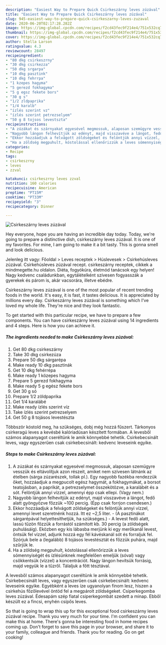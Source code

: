```yaml
---
description: "Easiest Way to Prepare Quick Csirkeszárny leves zúzával"
title: "Easiest Way to Prepare Quick Csirkeszárny leves zúzával"
slug: 945-easiest-way-to-prepare-quick-csirkeszarny-leves-zuzaval
date: 2020-06-20T02:17:28.282Z
image: https://img-global.cpcdn.com/recipes/f2cd43fec9f214e4/751x532cq70/csirkeszarny-leves-zuzaval-recept-foto.jpg
thumbnail: https://img-global.cpcdn.com/recipes/f2cd43fec9f214e4/751x532cq70/csirkeszarny-leves-zuzaval-recept-foto.jpg
cover: https://img-global.cpcdn.com/recipes/f2cd43fec9f214e4/751x532cq70/csirkeszarny-leves-zuzaval-recept-foto.jpg
author: Stella Larson
ratingvalue: 4.3
reviewcount: 28497
recipeingredient:
- "80 dkg csirkeszrny"
- "30 dkg csirkezza"
- "50 dkg srgarpa"
- "10 dkg pasztink"
- "10 dkg fehrrpa"
- "1 kzepes hagyma"
- "5 gerezd fokhagyma"
- "5 g egsz fekete bors"
- "30 g s"
- "1/2 zldpaprika"
- "1/4 karalb"
- "ízlés szerint vz"
- "ízlés szerint petrezselyem"
- "50 g 8 tojsos levestszta"
recipeinstructions:
- "A zúzákat és szárnyakat egyesével megmossuk, alaposan szemügyre vesszük és eltávolítjuk azon részeit, amiket nem szívesen látnánk az ételben (sárga zúzarészek, tollak pl.). Egy nagyobb fazékba rendezzük őket, hozzáadjuk a megpucolt egész hagymát, a fokhagymákat, a borsot teatojásban, a paprikát, a petrezselymet összekötözve, a karalábét és a sót. Felöntjük annyi vízzel, amennyi épp csak ellepi. (Vagy nem.)"
- "Nagyobb lángon felhevítjük az edényt, majd visszavéve a lángot, fedő alatt gyöngyözve főzzük ~100 percig. (Épp csak forrjon csendesen.)"
- "Ekkor hozzáadjuk a felvágott zöldségeket és felöntjük annyi vízzel, amennyi levet szeretnénk hozzá. Itt ez ~2,5 liter. (A pasztinákot sárgarépával helyettesíthetjük, ha szükséges.) A levest fedő alatt, lassú tűzön főzzük a forrástól számított kb. 30 percig (a zöldségek puhulásáig). Eközben egy kis lábasba merjünk ki egy merőkanál levest, öntsük fel vízzel, adjunk hozzá egy fél kávéskanál sót és forraljuk fel. Szórjuk bele a (legalább) 8 tojásos levestésztát és főzzük puhára, majd szűrjük le."
- "Ha a zöldség megpuhult, kóstolással ellenőrizzük a leves sómennyiségét és ízlésünknek megfelelően emeljük (sóval) vagy csökkentsük (vízzel) a koncentrációt. Nagy lángon hevítsük forrásig, majd vegyük le a tűzről. Tálaljuk a főtt tésztával."
categories:
- Recipe
tags:
- csirkeszrny
- leves
- zzval

katakunci: csirkeszrny leves zzval 
nutrition: 160 calories
recipecuisine: American
preptime: "PT15M"
cooktime: "PT33M"
recipeyield: "3"
recipecategory: Dinner

---
```



![Csirkeszárny leves zúzával](https://img-global.cpcdn.com/recipes/f2cd43fec9f214e4/751x532cq70/csirkeszarny-leves-zuzaval-recept-foto.jpg)

Hey everyone, hope you are having an incredible day today. Today, we're going to prepare a distinctive dish, csirkeszárny leves zúzával. It is one of my favorites. For mine, I am going to make it a bit tasty. This is gonna smell and look delicious.

Jelenleg itt vagy: Főoldal &gt; Leves receptek &gt; Húslevesek &gt; Csirkehúsleves zúzával. Csirkehúsleves zúzával recept. csirkeszárny receptek, cikkek a mindmegette.hu oldalon. Diéta, fogyókúra, életmód tanácsok egy helyen! Nagy kedvenc családunkban, egytálételként szívesen fogyasszák a gyerekek és párom is, akár vacsorára, illetve ebédre.

Csirkeszárny leves zúzával is one of the most popular of recent trending foods in the world. It's easy, it is fast, it tastes delicious. It is appreciated by millions every day. Csirkeszárny leves zúzával is something which I've loved my whole life. They're nice and they look fantastic.


To get started with this particular recipe, we have to prepare a few components. You can have csirkeszárny leves zúzával using 14 ingredients and 4 steps. Here is how you can achieve it.

<!--inarticleads1-->

##### The ingredients needed to make Csirkeszárny leves zúzával:

1. Get 80 dkg csirkeszárny
1. Take 30 dkg csirkezúza
1. Prepare 50 dkg sárgarépa
1. Make ready 10 dkg pasztinák
1. Get 10 dkg fehérrépa
1. Make ready 1 közepes hagyma
1. Prepare 5 gerezd fokhagyma
1. Make ready 5 g egész fekete bors
1. Get 30 g só
1. Prepare 1/2 zöldpaprika
1. Get 1/4 karalábé
1. Make ready ízlés szerint víz
1. Take ízlés szerint petrezselyem
1. Get 50 g 8 tojásos levestészta


Többször kóstold meg, ha szükséges, dobj még hozzá fűszert. Tárkonyos csirkeragú leves a kevésbé kalóriadúsan készített formában. A levesből számos alapanyagot cseréltünk le amik könnyebbé tehetik. Csirkebecsinált leves, vagy egyszerűen csak csirkebecsinált: kedvenc leveseink egyike. 

<!--inarticleads2-->

##### Steps to make Csirkeszárny leves zúzával:

1. A zúzákat és szárnyakat egyesével megmossuk, alaposan szemügyre vesszük és eltávolítjuk azon részeit, amiket nem szívesen látnánk az ételben (sárga zúzarészek, tollak pl.). Egy nagyobb fazékba rendezzük őket, hozzáadjuk a megpucolt egész hagymát, a fokhagymákat, a borsot teatojásban, a paprikát, a petrezselymet összekötözve, a karalábét és a sót. Felöntjük annyi vízzel, amennyi épp csak ellepi. (Vagy nem.)
1. Nagyobb lángon felhevítjük az edényt, majd visszavéve a lángot, fedő alatt gyöngyözve főzzük ~100 percig. (Épp csak forrjon csendesen.)
1. Ekkor hozzáadjuk a felvágott zöldségeket és felöntjük annyi vízzel, amennyi levet szeretnénk hozzá. Itt ez ~2,5 liter. - (A pasztinákot sárgarépával helyettesíthetjük, ha szükséges.) - A levest fedő alatt, lassú tűzön főzzük a forrástól számított kb. 30 percig (a zöldségek puhulásáig). Eközben egy kis lábasba merjünk ki egy merőkanál levest, öntsük fel vízzel, adjunk hozzá egy fél kávéskanál sót és forraljuk fel. Szórjuk bele a (legalább) 8 tojásos levestésztát és főzzük puhára, majd szűrjük le.
1. Ha a zöldség megpuhult, kóstolással ellenőrizzük a leves sómennyiségét és ízlésünknek megfelelően emeljük (sóval) vagy csökkentsük (vízzel) a koncentrációt. Nagy lángon hevítsük forrásig, majd vegyük le a tűzről. Tálaljuk a főtt tésztával.


A levesből számos alapanyagot cseréltünk le amik könnyebbé tehetik. Csirkebecsinált leves, vagy egyszerűen csak csirkebecsinált: kedvenc leveseink egyike. Egyébként a leves íze ugyanolyan finom lesz, hiszen a csirkehús főzőlevével öntöd fel a megpárolt zöldségeket. Csiperkegomba leves zúzával. Édesapám szép fiatal csiperkegombát szedett a minap. Ebből készült ez a fincsi, enyhén csípős leves. 

So that is going to wrap this up for this exceptional food csirkeszárny leves zúzával recipe. Thank you very much for your time. I'm confident you can make this at home. There's gonna be interesting food in home recipes coming up. Don't forget to save this page in your browser, and share it to your family, colleague and friends. Thank you for reading. Go on get cooking!
